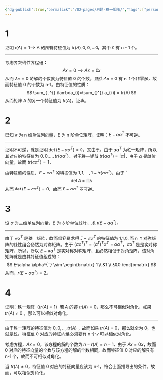 ```yaml
---
{"dg-publish":true,"permalink":"/02-pages/刷题-秩一矩阵/","tags":["personal/blog","刷题"]}
---
```


# 1
证明 $\displaystyle r(A)=1 \implies$ A 的所有特征值为 $\displaystyle tr(A),0,0,\dots 0$，其中 0 有 n - 1 个。

***
考虑齐次线性方程组：
$$
Ax = 0\implies Ax = 0x
$$
从而 $\displaystyle Ax = 0$ 的解的个数就为特征值 0 的个数。显然 $\displaystyle Ax=0$ 有 n-1 个非零解，故而特征值 0 的个数为 n-1。由特征值的性质：
$$
\sum_{ }^{} \lambda_{i}=\sum_{}^{} a_{i i} = tr(A)
$$
从而矩阵 A 的另一个特征值为 $\displaystyle tr(A)$。证毕。

# 2
已知 $\displaystyle \alpha$ 为 n 维单位列向量，E 为 n 阶单位矩阵，证明：$\displaystyle E-\alpha \alpha^{T}$ 不可逆。

***
证明不可逆，就是证明 $\displaystyle \det (E-\alpha \alpha^{T}) = 0$，又由于。由于 $\displaystyle \alpha \alpha^{T}$ 为秩一矩阵，所以其对应的特征值为 $\displaystyle 0,0,\dots,tr(\alpha \alpha^{T})$。对于秩一矩阵 $\displaystyle tr(\alpha \alpha^{T})=\lvert \alpha \rvert$，由于 $\displaystyle \alpha$ 是单位向量，故而 $\displaystyle tr(\alpha \alpha^{T}) = 1$ .

由特征值的性质，$\displaystyle E-\alpha \alpha^{T}$ 的特征值为 $\displaystyle 1,1,\dots,1-tr(\alpha \alpha^{T})$。由于：
$$
\det A  = \prod \lambda
$$
从而 $\displaystyle \det(E-\alpha \alpha^{T}) = 0$，故而 $\displaystyle E-\alpha \alpha^{T}$ 不可逆。

# 3
设 $\displaystyle \alpha$ 为三维单位列向量，E 为 3 阶单位矩阵，求 $\displaystyle r(E-\alpha \alpha^{T})$。

***
由于 $\displaystyle \alpha \alpha^{T}$ 是秩一矩阵，故而很容易求得 $\displaystyle E-\alpha \alpha^{T}$ 的特征值为 1,1,0. 而 n 个对称矩阵的线性组合仍然为对称矩阵。由于 $\displaystyle (\alpha \alpha^{T})^{T} = (\alpha^{T})^{T}\alpha^{T}=\alpha \alpha^{T}$，$\displaystyle \alpha \alpha^{T}$ 是是实对称矩阵，所以，所以 $\displaystyle E-\alpha \alpha^{T}$ 是实对称对称矩阵，且必然相似于对角矩阵，该对角矩阵就是由其特征值组成的：
$$
E-\alpha \alpha^{T} \sim \begin{bmatrix}
1 \\
&1 \\
&&0
\end{bmatrix}
$$
从而，$\displaystyle r(E-\alpha \alpha^{T}) = 2$。

# 4
证明：秩一矩阵（$\displaystyle tr(A)=1$）若 $\displaystyle A$ 的迹 $\displaystyle tr(A)=0$，那么不可相似对角化，如果 $\displaystyle tr(A)\neq 0$ ，那么可以相似对角化。

***
由于秩一矩阵的特征值为 $\displaystyle 0,0,\dots,tr(A)$ ，故而如果 $\displaystyle tr(A)=0$，那么就全为 0。也就是说，特征值 0 对应的特征向量必须要有 n 个才可以相似对角化。

考虑方程，$\displaystyle Ax=0$，该方程的解的个数为 $\displaystyle n-r(A) = n-1$，由于 $\displaystyle Ax=0x$，故而 0 对应的特征向量的个数与该方程的解的个数相同，故而特征值 0 对应的解只有 n-1 个，故而不可相似对角化。

当 $\displaystyle tr(A)\neq 0$，特征值 0 对应的特征向量应该为 n-1，符合上面推导出的条件。故而，可以相似对角化。